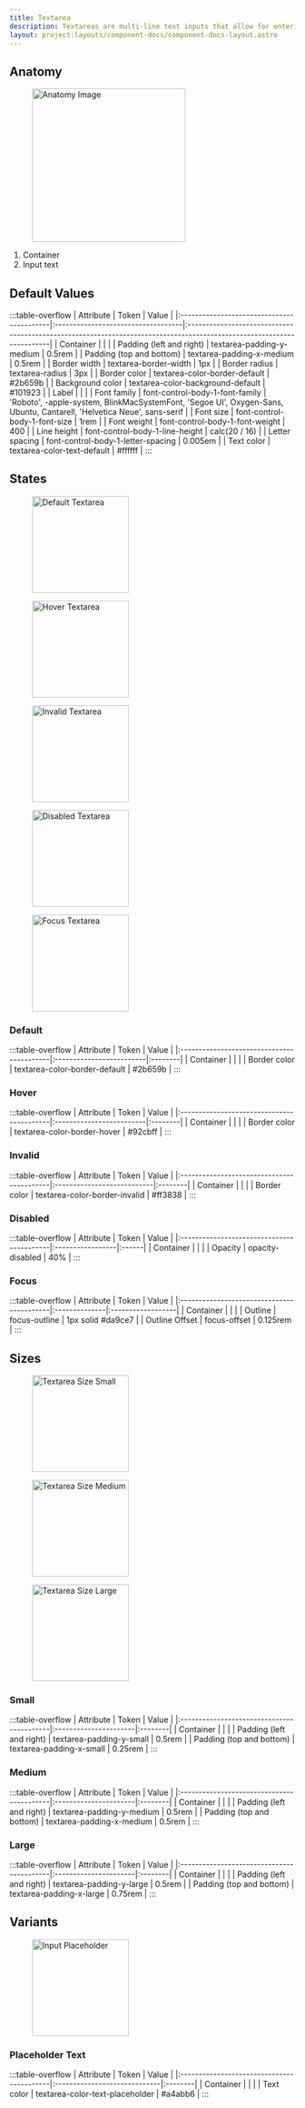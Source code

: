 ```yaml
---
title: Textarea
description: Textareas are multi-line text inputs that allow for entering text in a larger area than a single-line text input would allow. They are typically used for multi-line input use cases like comments or feedback.
layout: project:layouts/component-docs/component-docs-layout.astro
---
```


## Anatomy

<div class="spec-container -anatomy">
    <figure><img loading="lazy" width="270px" src="/img/components/textarea/textarea-anatomy.png" alt="Anatomy Image"/></figure>
    <ol>
        <li>Container</li>
        <li>Input text</li>
    </ol>
</div>

## Default Values

:::table-overflow
| Attribute                                 | Token                              | Value                                                                                                                 |
|:------------------------------------------|:-----------------------------------|:----------------------------------------------------------------------------------------------------------------------|
| <span class="attr-title">Container</span> |                                    |                                                                                                                       |
| Padding (left and right)                  | textarea-padding-y-medium             | 0.5rem                                                                                                                |
| Padding (top and bottom)                  | textarea-padding-x-medium             | 0.5rem                                                                                                                |
| Border width                              | textarea-border-width                 | 1px                                                                                                                   |
| Border radius                             | textarea-radius                       | 3px                                                                                                                   |
| Border color                              | textarea-color-border-default         | #2b659b                                                                                                               |
| Background color                          | textarea-color-background-default     | #101923                                                                                                               |
| <span class="attr-title">Label</span>     |                                    |                                                                                                                       |
| Font family                               | font-control-body-1-font-family    | 'Roboto', -apple-system, BlinkMacSystemFont, 'Segoe UI', Oxygen-Sans, Ubuntu, Cantarell, 'Helvetica Neue', sans-serif |
| Font size                                 | font-control-body-1-font-size      | 1rem                                                                                                                  |
| Font weight                               | font-control-body-1-font-weight    | 400                                                                                                                   |
| Line height                               | font-control-body-1-line-height    | calc(20 / 16)                                                                                                         |
| Letter spacing                            | font-control-body-1-letter-spacing | 0.005em                                                                                                               |
| Text color                                | textarea-color-text-default           | #ffffff                                                                                                               |
:::

## States

<div class="spec-container -examples">
    <figure><img loading="lazy" width="170" src="/img/components/textarea/textarea-default.png" alt="Default Textarea"/></figure>
    <figure><img loading="lazy" width="170" src="/img/components/textarea/textarea-hover.png" alt="Hover Textarea"/></figure>
    <figure><img loading="lazy" width="170" src="/img/components/textarea/textarea-invalid.png" alt="Invalid Textarea"/></figure>
    <figure><img loading="lazy" width="170" src="/img/components/textarea/textarea-disabled.png" alt="Disabled Textarea"/></figure>
    <figure><img loading="lazy" width="170" src="/img/components/textarea/textarea-focus.png" alt="Focus Textarea"/></figure>
</div>

### Default

:::table-overflow
| Attribute                                 | Token                    | Value   |
|:------------------------------------------|:-------------------------|:--------|
| <span class="attr-title">Container</span> |                          |         |
| Border color                              | textarea-color-border-default | #2b659b |
:::

### Hover

:::table-overflow
| Attribute                                 | Token                    | Value   |
|:------------------------------------------|:-------------------------|:--------|
| <span class="attr-title">Container</span> |                          |         |
| Border color                              | textarea-color-border-hover | #92cbff |
:::

### Invalid

:::table-overflow
| Attribute                                 | Token                      | Value   |
|:------------------------------------------|:---------------------------|:--------|
| <span class="attr-title">Container</span> |                            |         |
| Border color                              | textarea-color-border-invalid | #ff3838 |
:::

### Disabled

:::table-overflow
| Attribute                                 | Token            | Value |
|:------------------------------------------|:-----------------|:------|
| <span class="attr-title">Container</span> |                  |       |
| Opacity                                   | opacity-disabled | 40%   |
:::

### Focus

:::table-overflow
| Attribute                                 | Token         | Value             |
|:------------------------------------------|:--------------|:------------------|
| <span class="attr-title">Container</span> |               |                   |
| Outline                                   | focus-outline | 1px solid #da9ce7 |
| Outline Offset                            | focus-offset  | 0.125rem          |
:::

## Sizes

<div class="spec-container -examples">
    <figure><img loading="lazy" width="170" src="/img/components/textarea/textarea-small-default.png" alt="Textarea Size Small"/></figure>
    <figure><img loading="lazy" width="170" src="/img/components/textarea/textarea-medium-default.png" alt="Textarea Size Medium"/></figure>
    <figure><img loading="lazy" width="170" src="/img/components/textarea/textarea-large-default.png" alt="Textarea Size Large"/></figure>
</div>

### Small

:::table-overflow
| Attribute                                 | Token                 | Value   |
|:------------------------------------------|:----------------------|:--------|
| <span class="attr-title">Container</span> |                       |         |
| Padding (left and right)                      | textarea-padding-y-small | 0.5rem  |
| Padding (top and bottom)                      | textarea-padding-x-small | 0.25rem |
:::

### Medium

:::table-overflow
| Attribute                                 | Token                 | Value   |
|:------------------------------------------|:----------------------|:--------|
| <span class="attr-title">Container</span> |                       |         |
| Padding (left and right)                      | textarea-padding-y-medium | 0.5rem  |
| Padding (top and bottom)                      | textarea-padding-x-medium | 0.5rem |
:::

### Large

:::table-overflow
| Attribute                                 | Token                 | Value   |
|:------------------------------------------|:----------------------|:--------|
| <span class="attr-title">Container</span> |                       |         |
| Padding (left and right)                      | textarea-padding-y-large | 0.5rem  |
| Padding (top and bottom)                      | textarea-padding-x-large | 0.75rem |
:::

## Variants

<div class="spec-container -examples">
    <figure><img loading="lazy" width="170" src="/img/components/textarea/textarea-placeholder.png" alt="Input Placeholder"/></figure>
</div>

### Placeholder Text

:::table-overflow
| Attribute                                 | Token                        | Value   |
|:------------------------------------------|:-----------------------------|:--------|
| <span class="attr-title">Container</span> |                              |         |
| Text color                                | textarea-color-text-placeholder | #a4abb6 |
:::

